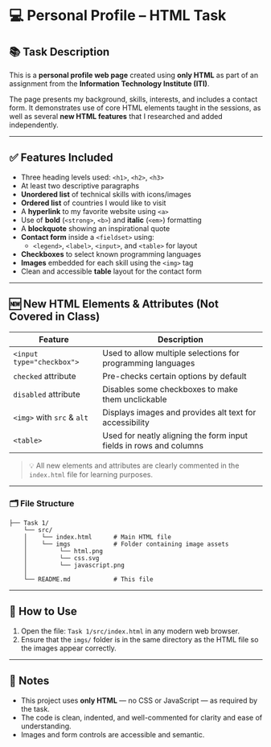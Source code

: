 # 💻 Personal Profile – HTML Task

## 📚 Task Description

This is a **personal profile web page** created using **only HTML** as part of an assignment from the **Information Technology Institute (ITI)**.

The page presents my background, skills, interests, and includes a contact form. It demonstrates use of core HTML elements taught in the sessions, as well as several **new HTML features** that I researched and added independently.

---

## ✅ Features Included

- Three heading levels used: `<h1>`, `<h2>`, `<h3>`
- At least two descriptive paragraphs
- **Unordered list** of technical skills with icons/images
- **Ordered list** of countries I would like to visit
- A **hyperlink** to my favorite website using `<a>`
- Use of **bold** (`<strong>`, `<b>`) and **italic** (`<em>`) formatting
- A **blockquote** showing an inspirational quote
- **Contact form** inside a `<fieldset>` using:
  - `<legend>`, `<label>`, `<input>`, and `<table>` for layout
- **Checkboxes** to select known programming languages
- **Images** embedded for each skill using the `<img>` tag
- Clean and accessible **table** layout for the contact form

---

## 🆕 New HTML Elements & Attributes (Not Covered in Class)

| Feature                 | Description                                                                 |
|-------------------------|-----------------------------------------------------------------------------|
| `<input type="checkbox">` | Used to allow multiple selections for programming languages                |
| `checked` attribute     | Pre-checks certain options by default                                       |
| `disabled` attribute    | Disables some checkboxes to make them unclickable                           |
| `<img>` with `src` & `alt` | Displays images and provides alt text for accessibility                   |
| `<table>`               | Used for neatly aligning the form input fields in rows and columns          |

> 💡 All new elements and attributes are clearly commented in the `index.html` file for learning purposes.

---


### 🗂️ File Structure
```
├── Task 1/
    └── src/        
    │    └── index.html      # Main HTML file
    │    └── imgs            # Folder containing image assets
    │         └── html.png     
    │         └── css.svg   
    │         └── javascript.png   
    │
    └── README.md            # This file
```
---

## 🚀 How to Use

1. Open the file: `Task 1/src/index.html` in any modern web browser.
2. Ensure that the `imgs/` folder is in the same directory as the HTML file so the images appear correctly.

---

## 📌 Notes

- This project uses **only HTML** — no CSS or JavaScript — as required by the task.
- The code is clean, indented, and well-commented for clarity and ease of understanding.
- Images and form controls are accessible and semantic.


